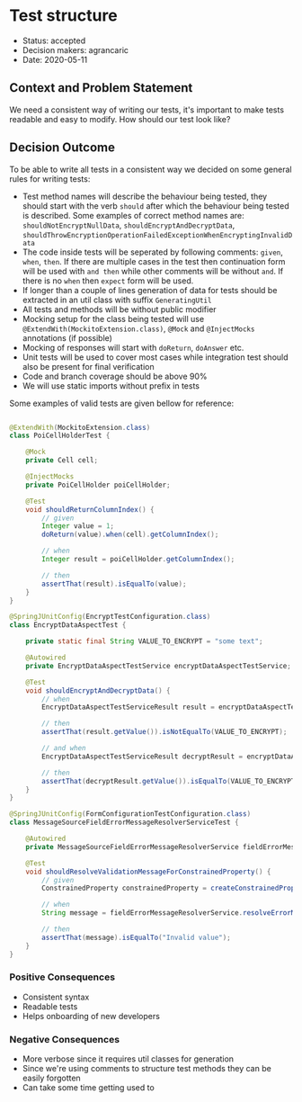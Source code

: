 # Test structure

- Status: accepted
- Decision makers: agrancaric
- Date: 2020-05-11

## Context and Problem Statement

We need a consistent way of writing our tests, it's important to make tests readable and easy to modify. How should our test look like?

## Decision Outcome

To be able to write all tests in a consistent way we decided on some general rules for writing tests:

- Test method names will describe the behaviour being tested, they should start with the verb `should` after which the behaviour being tested is described. Some examples of correct method names
  are: `shouldNotEncryptNullData`, `shouldEncryptAndDecryptData`, `shouldThrowEncryptionOperationFailedExceptionWhenEncryptingInvalidData`
- The code inside tests will be seperated by following comments: `given`, `when`, `then`. If there are multiple cases in the test then continuation form will be used with `and then` while other
  comments will be without `and`. If there is no `when` then `expect` form will be used.
- If longer than a couple of lines generation of data for tests should be extracted in an util class with suffix `GeneratingUtil`
- All tests and methods will be without public modifier
- Mocking setup for the class being tested will use `@ExtendWith(MockitoExtension.class)`, `@Mock` and `@InjectMocks` annotations (if possible)
- Mocking of responses will start with `doReturn`, `doAnswer` etc.
- Unit tests will be used to cover most cases while integration test should also be present for final verification
- Code and branch coverage should be above 90%
- We will use static imports without prefix in tests

Some examples of valid tests are given bellow for reference:

```java

@ExtendWith(MockitoExtension.class)
class PoiCellHolderTest {

    @Mock
    private Cell cell;

    @InjectMocks
    private PoiCellHolder poiCellHolder;

    @Test
    void shouldReturnColumnIndex() {
        // given
        Integer value = 1;
        doReturn(value).when(cell).getColumnIndex();

        // when
        Integer result = poiCellHolder.getColumnIndex();

        // then
        assertThat(result).isEqualTo(value);
    }
}

@SpringJUnitConfig(EncryptTestConfiguration.class)
class EncryptDataAspectTest {

    private static final String VALUE_TO_ENCRYPT = "some text";

    @Autowired
    private EncryptDataAspectTestService encryptDataAspectTestService;

    @Test
    void shouldEncryptAndDecryptData() {
        // when
        EncryptDataAspectTestServiceResult result = encryptDataAspectTestService.dataToEncrypt(VALUE_TO_ENCRYPT);

        // then
        assertThat(result.getValue()).isNotEqualTo(VALUE_TO_ENCRYPT);

        // and when
        EncryptDataAspectTestServiceResult decryptResult = encryptDataAspectTestService.dataToDecrypt(result);

        // then
        assertThat(decryptResult.getValue()).isEqualTo(VALUE_TO_ENCRYPT);
    }
}

@SpringJUnitConfig(FormConfigurationTestConfiguration.class)
class MessageSourceFieldErrorMessageResolverServiceTest {

    @Autowired
    private MessageSourceFieldErrorMessageResolverService fieldErrorMessageResolverService;

    @Test
    void shouldResolveValidationMessageForConstrainedProperty() {
        // given
        ConstrainedProperty constrainedProperty = createConstrainedProperty(FormConfigurationServiceNestedTestRequest.class);

        // when
        String message = fieldErrorMessageResolverService.resolveErrorMessage(constrainedProperty, Locale.ENGLISH);

        // then
        assertThat(message).isEqualTo("Invalid value");
    }
}

```

### Positive Consequences

- Consistent syntax
- Readable tests
- Helps onboarding of new developers

### Negative Consequences

- More verbose since it requires util classes for generation
- Since we're using comments to structure test methods they can be easily forgotten
- Can take some time getting used to
